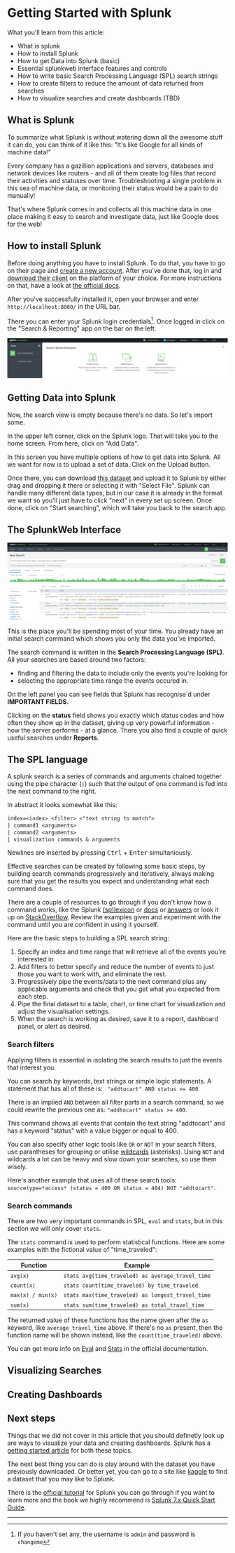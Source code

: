 # Getting Started with Splunk

<!--
# compile with:
pandoc -t html5 -s --toc --katex -c pandoc.css --metadata pagetitle="Getting Started with Splunk" ./memes.md > memes.html

# add <article> tags

# TODO
# [ ] create a header / footer
# [ ] try to implement floating footnotes.
# [ ] go back arrow
# [ ] change pandoc.css to fit the style
-->

<!-- Get a better dataset. Use it in all examples (esp. spl commands) -->  

What you'll learn from this article:

- What is splunk
- How to install Splunk
- How to get Data into Splunk (basic)
- Essential splunkweb interface features and controls
- How to write basic Search Processing Language (SPL) search strings
- How to create filters to reduce the amount of data returned from searches
- How to visualize searches and create dashboards (TBD)

<!-- strechgoals for the future: visualisation and dashboards -->

## What is Splunk

To summarize what Splunk is without watering down all the awesome stuff it can do, you can think of it like this: "It's like Google for all kinds of machine data!"

Every company has a gazillion applications and servers, databases and network devices like routers - and all of them create log files that record their activities and statuses over time. Troubleshooting a single problem in this sea of machine data, or monitoring their status would be a pain to do manually! 

That's where Splunk comes in and collects all this machine data in one place making it easy to search and investigate data, just like Google does for the web!

## How to install Splunk

Before doing anything you have to install Splunk. To do that, you have to go on their page and [create a new account](https://www.splunk.com/page/sign_up?redirecturl=https://hackathon.consist.de). After you've done that, log in and [download their client](https://www.splunk.com/en_us/download/splunk-enterprise.html) on the platform of your choice. For more instructions on that, have a look at [the official docs](https://docs.splunk.com/Documentation/Splunk/latest/Installation/Chooseyourplatform). 

After you've successfully installed it, open your browser and enter  `http://localhost:8000/` in the URL bar.

There you can enter your Splunk login credentials[^0]. Once logged in click on the "Search & Reporting" app on the bar on the left.

![You should get something like this.](./aa182b9f-a631-4457-91ee-471f953cc815.png)

[^0]:If you haven't set any, the username is `admin` and password is `changeme`

## Getting Data into Splunk

Now, the search view is empty because there's no data. So let's import some.

In the upper left corner, click on the Splunk logo. That will take you to the home screen. From here, click on "Add Data".

In this screen you have multiple options of how to get data into Splunk. All we want for now is to upload a set of data. Click on the Upload button. 

Once there, you can download [this dataset](#) and upload it to Splunk by either drag and dropping it there or selecting it with "Select File". Splunk can handle many different data types, but in our case it is already in the format we want so you'll just have to click "next" in every set up screen. Once done, click on "Start searching", which will take you back to the search app. 

## The SplunkWeb Interface

![This is should see](./dindindin.png)

This is the place you'll be spending most of your time. You already have an initial search command which shows you only the data you've imported.

The search command is written in the **Search Processing Language (SPL)**. All your searches are based around two factors:

- finding and filtering the data to include only the events you're looking for
- selecting the appropriate time range the events occured in.

On the left panel you can see fields that Splunk has recognise`d under **IMPORTANT FIELDS**.

Clicking on the **status** field shows you exactly which status codes and how often they show up in the dataset, giving up very powerful information - how the server performs - at a glance. There you also find a couple of quick useful searches under **Reports**.

## The SPL language

A splunk search is a series of commands and arguments chained together using the pipe character (`|`) such that the output of one command is fed into the next command to the right.

In abstract it looks somewhat like this:

```spl
index=<index> <filter> <"text string to match"> 
| command1 <arguments> 
| command2 <arguments> 
| visualization commands & arguments
```

Newlines are inserted by pressing <kbd>Ctrl</kbd> + <kbd>Enter</kbd> simultaniously.

Effective searches can be created by following some basic steps, by building search commands progressively and iteratively, always making sure that you get the results you expect and understanding what each command does.

There are a couple of resources to go through if you don't know how a command works, like the Splunk [(sp)lexicon](https://docs.splunk.com/Splexicon) or [docs](https://docs.splunk.com/Documentation) or [answers](https://answers.splunk.com/index.html) or look it up on [StackOverflow](https://stackoverflow.com/questions/tagged/splunk). Review the examples given and experiment with the command until you are confident in using it yourself.

Here are the basic steps to building a SPL search string:

1. Specify an index and time range that will retrieve all of the events you're interested in.
2. Add filters to better specify and reduce the number of events to just those you want to work with, and eliminate the rest.
3. Progressively pipe the events/data to the next command plus any applicable arguments and check that you get what you expected from each step.
4. Pipe the final dataset to a table, chart, or time chart for visualization and adjust the visualisation settings.
5. When the search is working as desired, save it to a report, dashboard panel, or alert as desired.

### Search filters

Applying filters is essential in isolating the search results to just the events that interest you.

You can search by keywords, text strings or simple logic statements. A statement that has all of these is: ` "addtocart" AND status >= 400`

There is an implied `AND` between all filter parts in a search command, so we could rewrite the previous one as: `"addtocart" status >= 400`.

This command shows all events that contain the text string "addtocart" and has a keyword "status" with a value bigger or equal to 400.

You can also specify other logic tools like `OR` or `NOT` in your search filters, use parantheses for grouping or utilise [wildcards](https://docs.splunk.com/Documentation/Splunk/latest/Search/Wildcards) (asterisks). Using `NOT` and wildcards a lot can be heavy and slow down your searches, so use them wisely. 

Here's another example that uses all of these search tools: `sourcetype=*access* (status = 400 OR status = 404) NOT "addtocart"`.

### Search commands

There are two very important commands in SPL, `eval` and `stats`, but in this section we will only cover `stats`.

The `stats` command is used to perform statistical functions. Here are some examples with the fictional value of "time_traveled":

| Function          | Example                                           |
| ----------------- | ------------------------------------------------- |
| `avg(x)`          | `stats avg(time_traveled) as average_travel_time` |
| `count(x)`        | `stats count(time_traveled) by time_traveled`     |
| `max(x) / min(x)` | `stats max(time_traveled) as longest_travel_time` |
| `sum(x)`          | `stats sum(time_traveled) as total_travel_time`   |

The returned value of these functions has the name given after the `as` keyword, like `average_travel_time` above. If there's no `as` present, then the function name will be shown instead, like the `count(time_traveled)` above.

<!-- short sparkline example (and screenshot) -->

You can get more info on [Eval](http://docs.splunk.com/Documentation/Splunk/latest/SearchReference/Eval) and [Stats](http://docs.splunk.com/Documentation/Splunk/latest/SearchReference/Stats) in the official documentation.

## Visualizing Searches

## Creating Dashboards

## Next steps

Things that we did not cover in this article that you should definetly look up are ways to visualize your data and creating dashboards. Splunk has a [getting started article](https://docs.splunk.com/Documentation/Splunk/latest/Viz/Aboutthismanual) for both these topics.

The next best thing you can do is play around with the dataset you have previously downloaded. Or better yet, you can go to a site like [kaggle](https://www.kaggle.com/datasets) to find a dataset that you may like to Splunk.

There is the [official tutorial](https://docs.splunk.com/Documentation/Splunk/latest/SearchTutorial/WelcometotheSearchTutorial) for Splunk you can go through if you want to learn more and the book we highly recommend is [Splunk 7.x Quick Start Guide](https://www.packtpub.com/eu/big-data-and-business-intelligence/splunk-7x-quick-start-guide).

---
<!-- 
# Big Data

# Search

# Dashboards -->